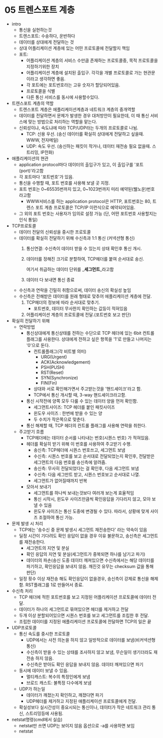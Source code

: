 # 05 트렌스포트 계층

* intro
  * 통신을 실현하는것
  * 트렌스포트: 수송하다, 운반하다
  * 데이터를 상대에게 전달하는 것
  * 상대 어플리케이션 계층에 있는 어떤 프로토콜에 전달할지 책임
  * 포트:
    * 어플리케이션 계층의 서비스 수만큼 존재하는 프로토콜중, 목적 프로토콜을 지정하기위한 장치
    * 어플리케이션 계층에 설치된 출입구. 각각을 개별 프로토콜로 가는 현관문이라고 생각하면 좋음.
    * 각 포트에는 포트번호라는 고유 숫자가 할당되어있음.
    * 프로토콜을 식별
    * 다른 통신 서비스를 동시에 사용할수있다.
* 트렌스포트 계층의 역할
  * 트렌스포트 계층은 에플리케이션계층과 네트워크 계층의 중개역할
  * 데이터를 전달하면서 문제가 발생한 경우 대처방안이 필요한데, 이 때 통신 서비스에 맞는 방법으로 처리하는 역할을 맡는다.
  * 신뢰성이냐, 속도냐에 따라 TCP/UDP라는 두개의 프로토콜로 나뉨.
    * TCP: 신용 우선. \(송신 데이터를 확실히 상대에게 전달하고 싶을때. WWW, 전자메일\)
    * UDP: 속도 우선. \(송신하는 패킷이 작거나, 데이터 재전송 필요 없을때. 스트리밍, IP전화\)
* 애플리케이션의 현관
  * application protocol마다 데이터의 출입구가 있고, 이 출입구를 '포트\(port\)'라고함
  * 각 포트마다 '포트번호'가 있음.
  * 통신을 수행할 때, 포트 번호를 사용해 보낼 곳 지정.
  * 포트 번호는 0~65535번까지 있고, 0~1023번까지 미리 예약된\(웰노운\)번호라고함
    * WWW서비스를 하는 application protocol은 HTTP, 포트번호는 80, 트렌스 포트 계층 프로토콜은 TCP/IP 이런식으로 예약되어있음.
  * 그 외의 포트 번호는 사용자가 임의로 설정 가능 \(단, 어떤 포트번호 사용할지는 인식 통일\)
* TCP프로토콜
  * 데이터 전달의 신뢰성을 중시한 프로토콜
  * 데이터를 확실히 전달하기 위해 수신측과 1:1 통신 \(커넥션형 통신\)
    1. 통신연결: 수신측이 데이터 받을 수 있는지 상태 확인후 통신 개시.
    2. 데이터를 정해진 크기로 분할하여, TCP헤더를 붙여 순서대로 송신.  

       여기서 취급하는 데이터 단위를 _**세그먼트**_라고함

    3. 데이터 다 보내면 통신 종료
  * 수신측과 연락을 긴밀히 취함으로써, 데이터 송신의 확실성 높임
  * 수신측은 전해받은 데이터를 원래 형태로 맞추어 에플리케이션 계층에 전달.
    1. TCP헤더의 정보에 따라 순서대로 맞추기.
       * 포트번호, 데이터 무사한지 확인하는 값등이 적혀있음
    2. 어플리케이션 계층의 프로토콜에 전달.\(포트번호 보고 판단\)
* 확실히 전달하기 위해
  * 연락방법
    * 통신상대에게 통신상태를 전하는 수단으로 TCP 헤더에 있는 6bit 컨트롤 플래그를 사용한다. 상대에게 전하고 싶은 항목을 '1'로 만들고 나머지는 '0'으로 둔다.
      * 컨트롤플래그\(각 비트별 의미\)
        * URG\(Urgent\)
        * ACK\(Acknowledgement\)
        * PSH\(PUSH\)
        * RST\(Reset\)
        * SYN\(Synchronize\)
        * FIN\(Fin\)
      * 상대와 서로 확인해가면서 주고받는것을 '핸드셰이크'라고 함.
      * TCP에서 통신 개시할 때, 3-way 핸드셰이크라고함.
    * 통신 시작전에 양쪽 모두 다룰 수 있는 데이터 양을 먼저 확인함.
      * 세그먼트사이즈: TCP 헤더를 붙인 패킷사이즈
      * 윈도우 사이즈 : 한번에 받을 수 있는 양
      * 두 수치가 작은쪽으로 맞춘다.
    * 통신 해제할 때, TCP 헤더의 컨트롤 플래그를 사용해 연락을 취한다.
  * 주고받기 흐름
    * TCP헤더에는 데이터 순서를 나타내는 번호\(시퀀스 번호\) 가 적혀있음.
    * 헤더를 확실히 받기 위해 이 번호를 사용하여 주고받기 수행.
      * 송신측: TCP헤더에 시퀀스 번호쓰고, 세그먼트 보냄
      * 수신측: 시퀀스 번호를 보고 순서대로 전달되었는지 확인후, 전달받은 세그먼트의 다음 번호를 송신측에 알려줌.
      * 송신측: 무사히 전달되었다는 걸 확인후, 다음 세그먼트 보냄
      * 수신측: 다음 세그만트 받고, 시퀀스 번호보고 순서대로 나열.
      * 세그먼트가 없어질때까지 반복
    * 모아서 보내기
      * 세그먼트를 하나씩 보내는것보다 여러개 보는게 효율적임
      * 통신 시작시, 윈도우 사이즈만큼씩 확인응답을 기다리지 않고, 모아 보낼 수 있음
      * 윈도우 사이즈는 통신 도중에 변경될 수 있다. 따라서, 상황에 맞게 사이즈 조절하여 통신 가능.
* 문제 발생 시 처리
  * TCP에는 '송수신 중 문제 발생시 세그먼트 재전송한다' 라는 약속이 있음
  * 딜정 시간이 기다려도 확인 응답이 없을 경우 이유 불문하고, 송신측은 세그먼트를 재전송한다.
    * 세그먼트의 지연 및 분실
    * 확인 응답의 지연 및 분실\(세그먼트가 중복되면 하나를 남기고 파기\)
    * 데이터의 파손\(송신 도중 데이터 깨져있으면 수신측에서는 해당 데이터를 파기하고, 확인응답을 보내지 않음. 깨진것 유무는 checksum 값을 통해 판단\)
  * 일정 횟수 이상 재전송 해도 확인응답이 없을경우, 송신측이 강제로 통신을 해제함. RST플래그를 1로 만들어서 종료.
* 수신측 처리
  * TCP 헤더에 적힌 포트번호를 보고 지정된 어플리케이션 프로토콜에 데이터 전달.
  * 데이터가 하나의 세그먼트로 묶여있으면 헤더를 제거하고 전달
  * 두개 이상 분할되어있으면 시퀀스 번호를 보고 세그먼트를 조립한 후 전달.
  * 조립한 데이터를 지정된 에플리케이션 프로토콜에 전달하면 TCP의 일은 끝
* UDP프로토콜
  * 통신 속도를 중시한 프로토콜
    * UDP에서는 사전 의논을 하지 않고 일방적으로 데이터를 보냄\(비커넥션형 통신\)
    * 수신측이 받을 수 있는 상태를 조사하지 않고 보냄, 무슨일이 생기더라도 재전송 하지 않음.
    * 수신측은 받아도 확인 응답을 보내지 않음. 데이터 깨져있으면 파기
  * 동시에 데이터 보낼 수 있음.
    * 멀티캐스트: 복수의 특정인에게 보냄
    * 브로드 캐스트: 불특정 다수에게 보냄
  * UDP가 하는일
    * 데이터가 깨졌는지 확인하고, 깨졌다면 파기
    * UDP헤더를 제거하고 지정된 애플리케이션 프로토콜에게 전달.
  * 확실성보다 실시간성이 중요시되는 통신이나, 데이터가 작은 네트워크 관리 통신, 스트리밍등에 사용됨.
* netstat명령\(cmd에서 실습\)
  * netstat만 쓰면 UDP는 보이지 않음 옵션으로 -a를 사용하면 보임
  * netstat

